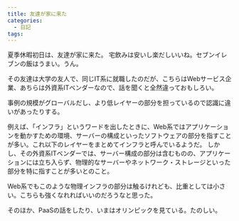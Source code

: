 ```yaml
---
title: 友達が家に来た
categories:
  - 日記
tags:
---
```


夏季休暇初日は、友達が家に来た。
宅飲みは安いし楽だしいいね。セブンイレブンの飯はうまい。うん。

その友達は大学の友人で、同じIT系に就職したのだが、こちらはWebサービス企業、あちらは外資系ITベンダーなので、話を聞くと全然違っておもしろい。

事例の規模がグローバルだし、より低レイヤーの部分を担っているので認識に違いがあったりする。

例えば、「インフラ」というワードを出したときに、Web系ではアプリケーションを動かすための環境、サーバーの構成といったソフトウェアの部分を指すことが多い。これ以下のレイヤーをまとめてインフラと呼んでいるようだ。
しかし、その外資系ITベンダーでは、サーバー構成の部分は含むものの、アプリケーションには立ち入らず、物理的なサーバーやネットワーク・ストレージといった部分を特に指すことが多いとのこと。

Web系でもこのような物理インフラの部分は触るけれども、比重としては小さい。こちらも強くなれればいいのだろうなと思った。

そのほか、PaaSの話をしたり、いまはオリンピックを見ている。たのしい。
